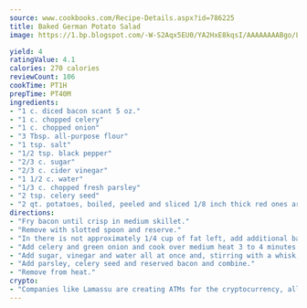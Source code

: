 ```yaml
---
source: www.cookbooks.com/Recipe-Details.aspx?id=786225
title: Baked German Potato Salad
image: https://1.bp.blogspot.com/-W-S2Aqx5EU0/YA2HxE8kqsI/AAAAAAAABgo/LNxJ2X_rvYgPNsplYMgQNjuwxaZ0e3pQQCLcBGAsYHQ/s320/17.png

yield: 4
ratingValue: 4.1
calories: 270 calories
reviewCount: 106
cookTime: PT1H
prepTime: PT40M
ingredients:
- "1 c. diced bacon scant 5 oz."
- "1 c. chopped celery"
- "1 c. chopped onion"
- "3 Tbsp. all-purpose flour"
- "1 tsp. salt"
- "1/2 tsp. black pepper"
- "2/3 c. sugar"
- "2/3 c. cider vinegar"
- "1 1/2 c. water"
- "1/3 c. chopped fresh parsley"
- "2 tsp. celery seed"
- "2 qt. potatoes, boiled, peeled and sliced 1/8 inch thick red ones are ideal"
directions:
- "Fry bacon until crisp in medium skillet."
- "Remove with slotted spoon and reserve."
- "In there is not approximately 1/4 cup of fat left, add additional bacon fat or oil to make that amount."
- "Add celery and green onion and cook over medium heat 3 to 4 minutes. Add flour, salt and pepper and cook 2 minutes longer."
- "Add sugar, vinegar and water all at once and, stirring with a whisk, bring to boil and cook 1 minute."
- "Add parsley, celery seed and reserved bacon and combine."
- "Remove from heat."
crypto:
- "Companies like Lamassu are creating ATMs for the cryptocurrency, allowing you to scan your Bitcoin QR code, enter your cash, and buy bitcoin with the push of a button."
---
```

